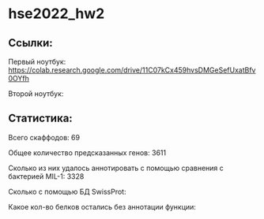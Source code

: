 # hse2022_hw2
## Ссылки: 
Первый ноутбук: https://colab.research.google.com/drive/11C07kCx459hvsDMGeSefUxatBfv0OYfh

Второй ноутбук:
## Статистика:
Всего скаффодов: 69

Общее количество предсказанных генов: 3611 

Сколько из них удалось аннотировать с помощью сравнения с бактерией MIL-1: 3328

Сколько с помощью БД SwissProt:

Какое кол-во белков остались без аннотации функции:
